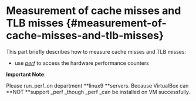 # Measurement of cache misses and TLB misses {#measurement-of-cache-misses-and-tlb-misses}

This part briefly describes how to measure cache misses and TLB misses:

* use [_perf_](https://perf.wiki.kernel.org/index.php/Main_Page) to access the hardware performance counters

**Important Note**:

Please run\_perf\_on department **linux9 **servers. Because VirtualBox can **NOT **support \_perf \_though \_perf \_can be installed on VM successfully.


